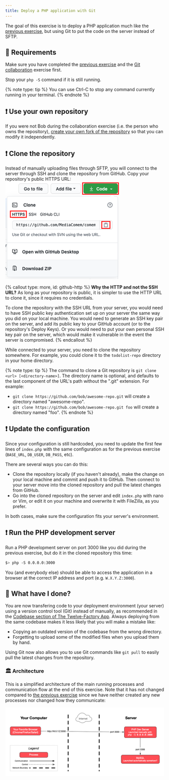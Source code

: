 ```yaml
---
title: Deploy a PHP application with Git
---
```


The goal of this exercise is to deploy a PHP application much like the [previous exercise][sftp-deployment-exercise], but using Git to put the code on the server instead of SFTP.

## :gem: Requirements

Make sure you have completed the [previous exercise](sftp-deployment.md) and the [Git collaboration](https://github.com/MediaComem/comem-archidep-php-todo-exercise) exercise first.

Stop your `php -S` command if it is still running.

{% note type: tip %}
You can use Ctrl-C to stop any command currently running in your terminal.
{% endnote %}

## :exclamation: Use your own repository

If you were not Bob during the collaboration exercise (i.e. the person who owns the repository), [create your own fork of the repository][github-fork] so that you can modify it independently.

## :exclamation: Clone the repository

Instead of manually uploading files through SFTP, you will connect to the server through SSH and clone the repository from GitHub.
Copy your repository's public HTTPS URL:
![HTTP Clone URL](images/github-http-clone-url.png)

{% callout type: more, id: github-http %}
**Why the HTTP and not the SSH URL?** As long as your repository is public, it is simpler to use the HTTP URL to clone it, since it requires no
credentials.

To clone the repository with the SSH URL from your server, you would need to have SSH public key authentication set up on your server the same way you did on your local machine. You would need to generate an SSH key pair on the server, and add its public key to your GitHub account (or to the repository's Deploy Keys). Or you would need to put your own personal SSH key pair on the server, which would make it vulnerable in the event the server is compromised.
{% endcallout %}

While connected to your server, you need to clone the repository somewhere. For example, you could clone it to the `todolist-repo` directory in your home directory.

{% note type: tip %}
The command to clone a Git repository is `git clone <url> [<directory-name>]`. The directory name is optional, and defaults to the last component of the URL's path without the ".git" extension. For example:

- `git clone https://github.com/bob/awesome-repo.git` will create a directory named "awesome-repo".
- `git clone https://github.com/bob/awesome-repo.git foo` will create a directory named "foo".
  {% endnote %}

## :exclamation: Update the configuration

Since your configuration is still hardcoded, you need to update the first few lines of `index.php` with the same configuration as for the previous exercise (`BASE_URL`, `DB_USER`, `DB_PASS`, etc).

There are several ways you can do this:

- Clone the repository locally (if you haven't already), make the change on your local machine and commit and push it to GitHub. Then connect to your server move into the cloned repository and pull the latest changes from GitHub.
- Go into the cloned repository on the server and edit `index.php` with nano or Vim, or edit it on your machine and overwrite it with FileZilla, as you prefer.

In both cases, make sure the configuration fits your server's environment.

## :exclamation: Run the PHP development server

Run a PHP development server on port 3000 like you did during the previous exercise, but do it in the cloned repository this time:

```bash
$> php -S 0.0.0.0:3000
```

You (and everybody else) should be able to access the application in a browser at the correct IP address and port (e.g. `W.X.Y.Z:3000`).

## :checkered_flag: What have I done?

You are now transfering code to your deployment environment (your server) using a version control tool (Git) instead of manually, as recommended in the [Codebase section of The Twelve-Factory App](https://12factor.net/codebase). Always deploying from the same codebase makes it less likely that you will make a mistake like:

- Copying an outdated version of the codebase from the wrong directory.
- Forgetting to upload some of the modified files when you upload them by hand.

Using Git now also allows you to use Git commands like `git pull` to easily pull the latest changes from the repository.

### :classical_building: Architecture

This is a simplified architecture of the main running processes and communication flow at the end of this exercise. Note that it has not changed compared to [the previous exercise][sftp-deployment-exercise-architecture] since we have neither created any new processes nor changed how they communicate:

![Architecture](images/architecture.png)

[github-fork]: https://docs.github.com/en/get-started/quickstart/fork-a-repo
[php-todolist]: https://github.com/MediaComem/comem-archidep-php-todo-exercise
[sftp-deployment-exercise]: ../410-sftp-deployment/
[sftp-deployment-exercise-architecture]: ../410-sftp-deployment/#checkered_flag-what-have-i-done
